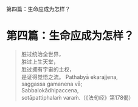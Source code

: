 第四篇：生命应成为怎样？

# 第四篇：生命应成为怎样？

> 胜过统治全世界，  
> 胜过上生天堂，  
> 胜过拥有宇宙的主权，  
> 是证得觉悟之流。 Pathabyā ekarajjena,  
> saggassa gamanena vā;  
> Sabbalokādhipaccena,  
> sotāpattiphalaṁ varaṁ.（《法句经》第178偈）